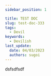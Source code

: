 ```yaml
---
sidebar_position: 1

title: TEST DOC
slug: test-doc-333
tags:
  - Devil
keywords:
  - Devilish
last_update:
  date: 04/03/2023
  authors: sugoi
---
```


d﻿sfsdfsdf
